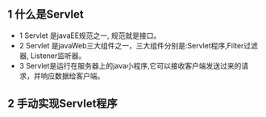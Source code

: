 ## 1  什么是Servlet 

- 1  Servlet 是javaEE规范之一, 规范就是接口。
- 2  Servlet 是javaWeb三大组件之一，三大组件分别是:Servlet程序,Filter过滤器,
   Listener监听器。
- 3  Servlet是运行在服务器上的java小程序,它可以接收客户端发送过来的请求，并响应数据给客户端。

## 2 手动实现Servlet程序